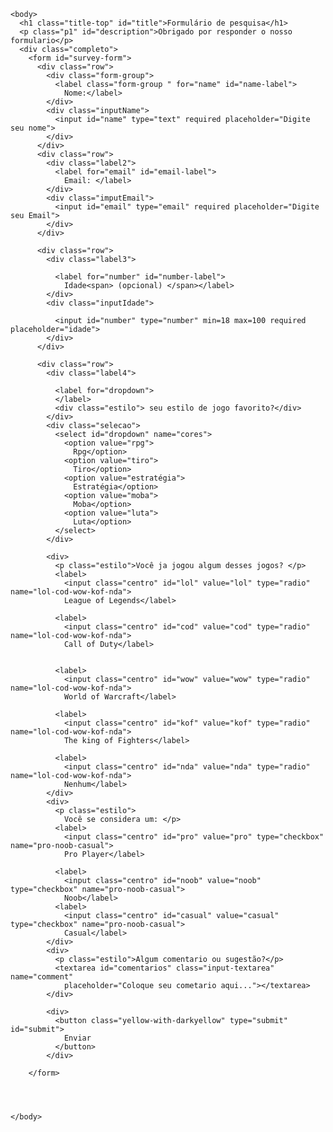 <!DOCTYPE html>
<html>
<meta name="viewport" content="width=device-width, initial-scale=1">

<head>
  <link rel="preconnect" href="https://fonts.gstatic.com">
  <link href="https://fonts.googleapis.com/css2?family=Raleway&family=Rancho&display=swap" rel="stylesheet">
  <meta name="viewport" content="width=device-width, initial-scale=1.0">
</head>
<link href="formulario.css" rel="stylesheet">
<main>



  <div class="container">
    <title>Formulário de pesquisa</title>
    


    <body>
      <h1 class="title-top" id="title">Formulário de pesquisa</h1>
      <p class="p1" id="description">Obrigado por responder o nosso formulario</p>
      <div class="completo">
        <form id="survey-form">
          <div class="row">
            <div class="form-group">
              <label class="form-group " for="name" id="name-label">
                Nome:</label>
            </div>
            <div class="inputName">
              <input id="name" type="text" required placeholder="Digite seu nome">
            </div>
          </div>
          <div class="row">
            <div class="label2">
              <label for="email" id="email-label">
                Email: </label>
            </div>
            <div class="imputEmail">
              <input id="email" type="email" required placeholder="Digite seu Email">
            </div>
          </div>

          <div class="row">
            <div class="label3">

              <label for="number" id="number-label">
                Idade<span> (opcional) </span></label>
            </div>
            <div class="inputIdade">

              <input id="number" type="number" min=18 max=100 required placeholder="idade">
            </div>
          </div>

          <div class="row">
            <div class="label4">

              <label for="dropdown">
              </label>
              <div class="estilo"> seu estilo de jogo favorito?</div>
            </div>
            <div class="selecao">
              <select id="dropdown" name="cores">
                <option value="rpg">
                  Rpg</option>
                <option value="tiro">
                  Tiro</option>
                <option value="estratégia">
                  Estratégia</option>
                <option value="moba">
                  Moba</option>
                <option value="luta">
                  Luta</option>
              </select>
            </div>

            <div>
              <p class="estilo">Você ja jogou algum desses jogos? </p>
              <label>
                <input class="centro" id="lol" value="lol" type="radio" name="lol-cod-wow-kof-nda">
                League of Legends</label>

              <label>
                <input class="centro" id="cod" value="cod" type="radio" name="lol-cod-wow-kof-nda">
                Call of Duty</label>


              <label>
                <input class="centro" id="wow" value="wow" type="radio" name="lol-cod-wow-kof-nda">
                World of Warcraft</label>

              <label>
                <input class="centro" id="kof" value="kof" type="radio" name="lol-cod-wow-kof-nda">
                The king of Fighters</label>

              <label>
                <input class="centro" id="nda" value="nda" type="radio" name="lol-cod-wow-kof-nda">
                Nenhum</label>
            </div>
            <div>
              <p class="estilo">
                Você se considera um: </p>
              <label>
                <input class="centro" id="pro" value="pro" type="checkbox" name="pro-noob-casual">
                Pro Player</label>

              <label>
                <input class="centro" id="noob" value="noob" type="checkbox" name="pro-noob-casual">
                Noob</label>
              <label>
                <input class="centro" id="casual" value="casual" type="checkbox" name="pro-noob-casual">
                Casual</label>
            </div>
            <div>
              <p class="estilo">Algum comentario ou sugestão?</p>
              <textarea id="comentarios" class="input-textarea" name="comment"
                placeholder="Coloque seu cometario aqui..."></textarea>
            </div>

            <div>
              <button class="yellow-with-darkyellow" type="submit" id="submit">
                Enviar
              </button>
            </div>

        </form>




    </body>

</main>

</html>
</div>
